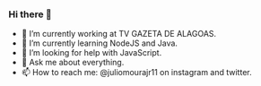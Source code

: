 ### Hi there 👋

- 🔭 I’m currently working at TV GAZETA DE ALAGOAS.
- 🌱 I’m currently learning NodeJS and Java.
- 🤔 I’m looking for help with JavaScript.
- 💬 Ask me about everything.
- 📫 How to reach me: @juliomourajr11 on instagram and twitter.

